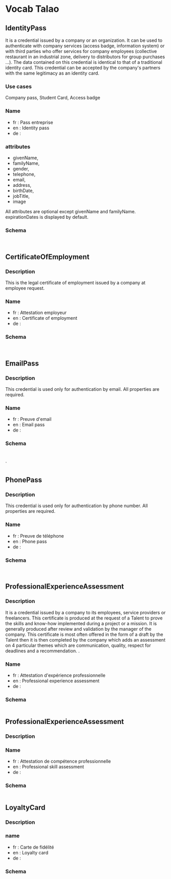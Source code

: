 # Vocab Talao
 
 
## IdentityPass
  
It is a credential issued by a company or an organization. It can be used to authenticate with company services (access badge, information system) or with third parties who offer services for company employees (collective restaurant in an industrial zone, delivery to distributors for group purchases ...). The data contained on this credential is identical to that of a traditional identity card. This credential can be accepted by the company's partners with the same legitimacy as an identity card. 

### Use cases

Company pass, Student Card, Access badge

### Name

* fr : Pass entreprise
* en : Identity pass
* de : 

### attributes

* givenName,
* familyName,
* gender,
* telephone,
* email,
* address,
* birthDate,
* jobTitle,
* image

All attributes are optional except givenName and familyName. expirationDates is displayed by default.

### Schema
  
``` javascript



```


## CertificateOfEmployment

### Description

This is the legal certificate of employment issued by a company at employee request.

### Name

* fr : Attestation employeur
* en : Certificate of employment
* de : 

### Schema

```javascript



```
## EmailPass

### Description

This credential is used only for authentication by email. All properties are required.

### Name

* fr : Preuve d'email
* en : Email pass
* de :  

### Schema

``` javascript



```

`
## PhonePass

### Description

This credential is used only for authentication by phone number. All properties are required.

### Name

* fr : Preuve de téléphone
* en : Phone pass
* de : 

### Schema

``` javascript



```

## ProfessionalExperienceAssessment

### Description

It is a credential issued by a company to its employees, service providers or freelancers. This certificate is produced at the request of a Talent to prove the skills and know-how implemented during a project or a mission. It is generally produced after review and validation by the manager of the company. This certificate is most often offered in the form of a draft by the Talent then it is then completed by the company which adds an assessment on 4 particular themes which are communication, quality, respect for deadlines and a recommendation. .

### Name

* fr : Attestation d'expérience professionnelle
* en : Professional experience assessment
* de : 

### Schema

```javascript

```
## ProfessionalExperienceAssessment

### Description

### Name

* fr : Attestation de compétence professionnelle
* en : Professional skill assessment
* de : 

### Schema

```javascript

```

## LoyaltyCard

### Description

### name

* fr : Carte de fidélité
* en : Loyalty card
* de : 

### Schema

```javascript


```
